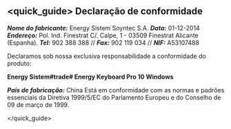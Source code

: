 ## <quick_guide> Declaração de conformidade

_**Nome do fabricante:**_ Energy Sistem Soyntec S.A.
_**Data:**_ 01-12-2014
_**Endereço:**_ Pol. Ind. Finestrat C/. Calpe, 1 - 03509 Finestrat Alicante (Espanha).
_**Tel:**_ 902 388 388 // _**Fax:**_ 902 119 034 // _**NIF:**_  A53107488

Declaramos sob nossa exclusiva responsabilidade a conformidade do produto:

**Energy Sistem#trade# Energy Keyboard Pro 10 Windows**

_**País de fabricação:**_ China
Está em conformidade com as normas e padrões essenciais da Diretiva 1999/5/EC do Parlamento Europeu e do Conselho de 09 de março de 1999.

</quick_guide>

